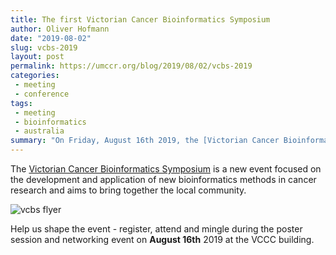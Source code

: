 ```yaml
---
title: The first Victorian Cancer Bioinformatics Symposium
author: Oliver Hofmann
date: "2019-08-02"
slug: vcbs-2019
layout: post
permalink: https://umccr.org/blog/2019/08/02/vcbs-2019
categories:
 - meeting
 - conference
tags:
 - meeting
 - bioinformatics
 - australia
summary: "On Friday, August 16th 2019, the [Victorian Cancer Bioinformatics Symposium](http://viccancerbioinfsymposium.org/) aims to bring together those with an interest in the application of bioinformatics in cancer research and clinical practice."
---
```


The [Victorian Cancer Bioinformatics Symposium](http://viccancerbioinfsymposium.org/) is a new event focused on the development and application of new bioinformatics methods in cancer research and aims to bring together the local community. 

![vcbs flyer](/img/2019/08/vcbs.png)

Help us shape the event - register, attend and mingle during the poster session and networking event on **August 16th** 2019 at the VCCC building. 
